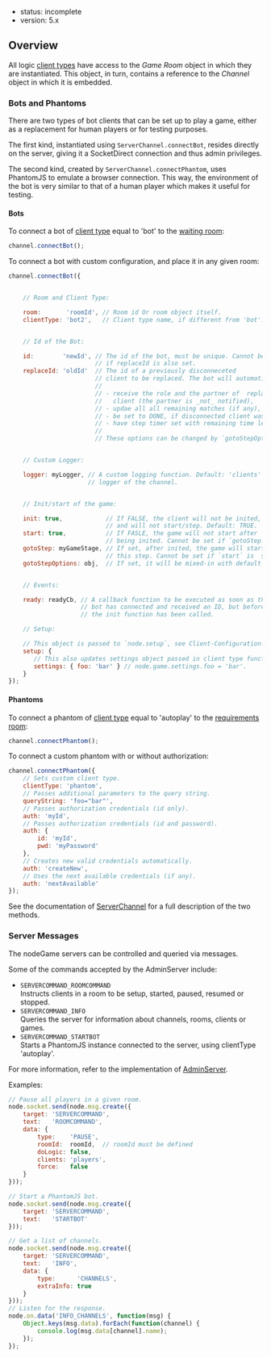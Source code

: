 - status: incomplete
- version: 5.x

## Overview

All logic [client types](Client-Types-v5) have access to the _Game
Room_ object in which they are instantiated. This object, in turn,
contains a reference to the _Channel_ object in which it is embedded.


### Bots and Phantoms

There are two types of bot clients that can be set up to play a game, either as
a replacement for human players or for testing purposes.

The first kind, instantiated using `ServerChannel.connectBot`, resides directly
on the server, giving it a SocketDirect connection and thus admin privileges.

The second kind, created by `ServerChannel.connectPhantom`, uses PhantomJS to
emulate a browser connection.
This way, the environment of the bot is very similar to that of a human player
which makes it useful for testing.

#### Bots

To connect a bot of [client type](Client-Types-v5) equal to 'bot' to
the [waiting room](Waiting-Room-v5):

```javascript
channel.connectBot();
```

To connect a bot with custom configuration, and place it in any given room:

```javascript
channel.connectBot({


    // Room and Client Type:

    room:       'roomId', // Room id Or room object itself.
    clientType: 'bot2',   // Client type name, if different from 'bot'.


    // Id of the Bot:

    id:        'newId', // The id of the bot, must be unique. Cannot be set
                        // if replaceId is also set.
    replaceId: 'oldId'  // The id of a previously disconneceted
                        // client to be replaced. The bot will automatically:
                        //
                        // - receive the role and the partner of  replaced
                        //   client (the partner is _not_ notified),
                        // - updae all all remaining matches (if any),
                        // - be set to DONE, if disconnected client was DONE,
                        // - have step timer set with remaining time left.
                        //
                        // These options can be changed by `gotoStepOptions`.


    // Custom Logger:

    logger: myLogger, // A custom logging function. Default: 'clients'
                      // logger of the channel.


    // Init/start of the game:

    init: true,            // If FALSE, the client will not be inited,
                           // and will not start/step. Default: TRUE.
    start: true,           // If FASLE, the game will not start after
                           // being inited. Cannot be set if `gotoStep` is set.
    gotoStep: myGameStage, // If set, after inited, the game will start from
                           // this step. Cannot be set if `start` is  set.
    gotoStepOptions: obj,  // If set, it will be mixed-in with default options.


    // Events:

    ready: readyCb, // A callback function to be executed as soon as the
                    // bot has connected and received an ID, but before
                    // the init function has been called.

    // Setup:

    // This object is passed to `node.setup`, see Client-Configuration-v5.
    setup: {
       // This also updates settings object passed in client type function.
       settings: { foo: 'bar' } // node.game.settings.foo = 'bar'.
    }
});
```

#### Phantoms

To connect a phantom of [client type](Client-Types-v5) equal to
'autoplay' to the [requirements room](Requirements-Checkings-v5):

```javascript
channel.connectPhantom();
```

To connect a custom phantom with or without authorization:

```javascript
channel.connectPhantom({
    // Sets custom client type.
    clientType: 'phantom',
    // Passes additional parameters to the query string.
    queryString: 'foo="bar"',
    // Passes authorization credentials (id only).
    auth: 'myId',
    // Passes authorization credentials (id and password).
    auth: {
        id: 'myId',
        pwd: 'myPassword'
    },
    // Creates new valid credentials automatically.
    auth: 'createNew',
    // Uses the next available credentials (if any).
    auth: 'nextAvailable'    
});
```

See the documentation of [ServerChannel](
https://nodegame.github.io/nodegame-server/docs/lib/ServerChannel.js.html)
for a full description of the two methods.

### Server Messages

The nodeGame servers can be controlled and queried via messages.

Some of the commands accepted by the AdminServer include:

- `SERVERCOMMAND_ROOMCOMMAND`<br>
  Instructs clients in a room to be setup, started, paused, resumed or stopped.
- `SERVERCOMMAND_INFO`<br>
  Queries the server for information about channels, rooms, clients or games.
- `SERVERCOMMAND_STARTBOT`<br>
  Starts a PhantomJS instance connected to the server, using clientType
  'autoplay'.

For more information, refer to the implementation of [AdminServer](
https://github.com/nodeGame/nodegame-server/blob/master/lib/servers/AdminServer.js
).

Examples:

```javascript
// Pause all players in a given room.
node.socket.send(node.msg.create({
    target: 'SERVERCOMMAND',
    text:   'ROOMCOMMAND',
    data: {
        type:    'PAUSE',
        roomId:  roomId,  // roomId must be defined
        doLogic: false,
        clients: 'players',
        force:   false
    }
}));

// Start a PhantomJS bot.
node.socket.send(node.msg.create({
    target: 'SERVERCOMMAND',
    text:   'STARTBOT'
}));

// Get a list of channels.
node.socket.send(node.msg.create({
    target: 'SERVERCOMMAND',
    text:   'INFO',
    data: {
        type:      'CHANNELS',
        extraInfo: true
    }
}));
// Listen for the response.
node.on.data('INFO_CHANNELS', function(msg) {
    Object.keys(msg.data).forEach(function(channel) {
        console.log(msg.data[channel].name);
    });
});
```
